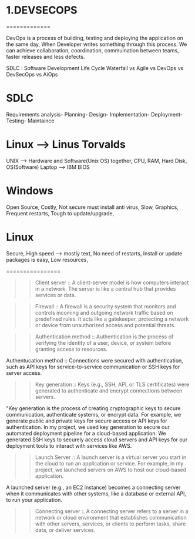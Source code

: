 # 1.DEVSECOPS
=============

DevOps is a process of building, testing and deploying the application on the same day,
When Developer writes something through this process. We can achieve collaboration, coordination, commuination between teams, faster releases and less defects. 

SDLC : Software Development Life Cycle 
Waterfall vs Agile vs DevOps vs DevSecOps vs AiOps

SDLC
========
Requirements analysis-
Planning-
Design-
Implementation-
Deployment-
Testing-
Maintaince

Linux --> Linus Torvalds
=================
UNIX --> Hardware and Software(Unix OS) together,
CPU, RAM, Hard Disk, OS(Software)
Laptop --> IBM BIOS


Windows
=================
Open Source,
Costly,
Not secure must install anti virus,
Slow,
Graphics, 
Frequent restarts,
Tough to update/upgrade,

Linux 
================
Secure,
High speed --> mostly text,
No need of restarts,
Install or update packages is easy,
Low resources,

================

>> Client server :: A client-server model is how computers interact in a network. The server is like a central hub that provides services or data.

>> Firewall :: A firewall is a security system that monitors and controls incoming and outgoing network traffic based on predefined rules.
            It acts like a gatekeeper, protecting a network or device from unauthorized access and potential threats.

>> Authentication method :: Authentication is the process of verifying the identity of a user, device, or system before granting access to resources.

   Authentucation method ::  Connections were secured with authentication, such as API keys for service-to-service communication or SSH keys for server access.

>> Key generation :: Keys (e.g., SSH, API, or TLS certificates) were generated to authenticate and encrypt connections between servers.

  "Key generation is the process of creating cryptographic keys to secure communication,
                      authenticate systems, or encrypt data. For example, we generate public and private keys for secure access or API keys for authentication.
                      In my project, we used key generation to secure our automated deployment pipeline for a cloud-based application.
                      We generated SSH keys to securely access cloud servers and API keys for our deployment tools to interact with services like AWS.

>> Launch Server :: A launch server is a virtual server you start in the cloud to run an application or service.
                    For example, in my project, we launched servers on AWS to host our cloud-based application.
 
A launched server (e.g., an EC2 instance) becomes a connecting server when it communicates with other systems, like a database or external API, to run your application.

>> Connecting server :: A connecting server refers to a server in a network or cloud environment that establishes communication with other servers,
                       services, or clients to perform tasks, share data, or deliver services.











